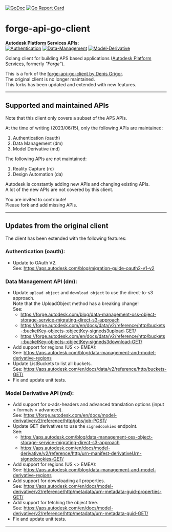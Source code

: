 [![GoDoc](https://godoc.org/github.com/woweh/forge-api-go-client?status.svg)](https://godoc.org/github.com/woweh/forge-api-go-client)
[![Go Report Card](https://goreportcard.com/badge/github.com/woweh/forge-api-go-client)](https://goreportcard.com/report/github.com/woweh/forge-api-go-client)

# forge-api-go-client


**Autodesk Platform Services APIs:**  
[![Authentication](https://img.shields.io/badge/Authentication-v2-green.svg)](https://aps.autodesk.com/en/docs/oauth/v2/developers_guide/overview/)
[![Data-Management](https://img.shields.io/badge/Data%20Management-v2-green.svg)](https://aps.autodesk.com/en/docs/data/v2/developers_guide/)
[![Model-Derivative](https://img.shields.io/badge/Model%20Derivative-v2-green.svg)](https://aps.autodesk.com/en/docs/model-derivative/v2/developers_guide/)


Golang client for building APS based applications ([Autodesk Platform Services], formerly *"Forge"*).

This is a fork of the [forge-api-go-client by Denis Grigor](https://github.com/apprentice3d/forge-api-go-client).  
The original client is no longer maintained.  
This forks has been updated and extended with new features.

---
## Supported and maintained APIs
Note that this client only covers a subset of the APS APIs.  

At the time of writing (2023/06/15), only the following APIs are maintained:
1. Authentication (oauth)
2. Data Management (dm)
3. Model Derivative (md)

The following APIs are not maintained:
1. Reality Capture (rc)
2. Design Automation (da)

Autodesk is constantly adding new APIs and changing existing APIs.  
A lot of the new APIs are not covered by this client.

You are invited to contribute!  
Please fork and add missing APIs.

---
## Updates from the original client

The client has been extended with the following features:


### Authentication (oauth):
- Update to OAuth V2.  
  See: https://aps.autodesk.com/blog/migration-guide-oauth2-v1-v2


### Data Management API (dm):
- Update `upload object` and `download object` to use the direct-to-s3 approach.  
  Note that the UploadObject method has a breaking change!  
  See:
  - https://forge.autodesk.com/blog/data-management-oss-object-storage-service-migrating-direct-s3-approach
  - https://forge.autodesk.com/en/docs/data/v2/reference/http/buckets-:bucketKey-objects-:objectKey-signeds3upload-GET/
  - https://forge.autodesk.com/en/docs/data/v2/reference/http/buckets-:bucketKey-objects-:objectKey-signeds3download-GET/
- Add support for regions (US <> EMEA):  
  See: https://aps.autodesk.com/blog/data-management-and-model-derivative-regions
- Update ListBuckets to list all buckets.  
  See: https://aps.autodesk.com/en/docs/data/v2/reference/http/buckets-GET/
- Fix and update unit tests.


### Model Derivative API (md):
- Add support for x-ads-headers and advanced translation options (input > formats > advanced).  
  See: https://forge.autodesk.com/en/docs/model-derivative/v2/reference/http/jobs/job-POST/
- Update GET derivatives to use the `signedcookies` endpoint.  
  See:
  - https://aps.autodesk.com/blog/data-management-oss-object-storage-service-migrating-direct-s3-approach
  - https://aps.autodesk.com/en/docs/model-derivative/v2/reference/http/urn-manifest-derivativeUrn-signedcookies-GET/
- Add support for regions (US <> EMEA):  
  See: https://aps.autodesk.com/blog/data-management-and-model-derivative-regions
- Add support for downloading all properties.  
  See: https://aps.autodesk.com/en/docs/model-derivative/v2/reference/http/metadata/urn-metadata-guid-properties-GET/
- Add support for fetching the object tree.  
  See: https://aps.autodesk.com/en/docs/model-derivative/v2/reference/http/metadata/urn-metadata-guid-GET/
- Fix and update unit tests.

---

[Autodesk Platform Services]: https://aps.autodesk.com/